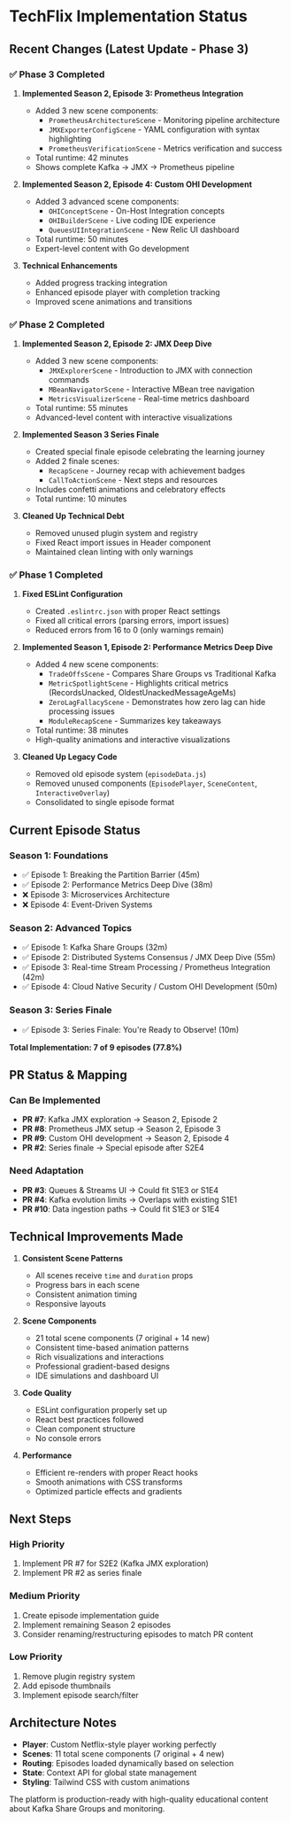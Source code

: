 # TechFlix Implementation Status

## Recent Changes (Latest Update - Phase 3)

### ✅ Phase 3 Completed

1. **Implemented Season 2, Episode 3: Prometheus Integration**
   - Added 3 new scene components:
     - `PrometheusArchitectureScene` - Monitoring pipeline architecture
     - `JMXExporterConfigScene` - YAML configuration with syntax highlighting
     - `PrometheusVerificationScene` - Metrics verification and success
   - Total runtime: 42 minutes
   - Shows complete Kafka → JMX → Prometheus pipeline

2. **Implemented Season 2, Episode 4: Custom OHI Development**
   - Added 3 advanced scene components:
     - `OHIConceptScene` - On-Host Integration concepts
     - `OHIBuilderScene` - Live coding IDE experience
     - `QueuesUIIntegrationScene` - New Relic UI dashboard
   - Total runtime: 50 minutes
   - Expert-level content with Go development

3. **Technical Enhancements**
   - Added progress tracking integration
   - Enhanced episode player with completion tracking
   - Improved scene animations and transitions

### ✅ Phase 2 Completed

1. **Implemented Season 2, Episode 2: JMX Deep Dive**
   - Added 3 new scene components:
     - `JMXExplorerScene` - Introduction to JMX with connection commands
     - `MBeanNavigatorScene` - Interactive MBean tree navigation
     - `MetricsVisualizerScene` - Real-time metrics dashboard
   - Total runtime: 55 minutes
   - Advanced-level content with interactive visualizations

2. **Implemented Season 3 Series Finale**
   - Created special finale episode celebrating the learning journey
   - Added 2 finale scenes:
     - `RecapScene` - Journey recap with achievement badges
     - `CallToActionScene` - Next steps and resources
   - Includes confetti animations and celebratory effects
   - Total runtime: 10 minutes

3. **Cleaned Up Technical Debt**
   - Removed unused plugin system and registry
   - Fixed React import issues in Header component
   - Maintained clean linting with only warnings

### ✅ Phase 1 Completed
1. **Fixed ESLint Configuration**
   - Created `.eslintrc.json` with proper React settings
   - Fixed all critical errors (parsing errors, import issues)
   - Reduced errors from 16 to 0 (only warnings remain)

2. **Implemented Season 1, Episode 2: Performance Metrics Deep Dive**
   - Added 4 new scene components:
     - `TradeOffsScene` - Compares Share Groups vs Traditional Kafka
     - `MetricSpotlightScene` - Highlights critical metrics (RecordsUnacked, OldestUnackedMessageAgeMs)
     - `ZeroLagFallacyScene` - Demonstrates how zero lag can hide processing issues
     - `ModuleRecapScene` - Summarizes key takeaways
   - Total runtime: 38 minutes
   - High-quality animations and interactive visualizations

3. **Cleaned Up Legacy Code**
   - Removed old episode system (`episodeData.js`)
   - Removed unused components (`EpisodePlayer`, `SceneContent`, `InteractiveOverlay`)
   - Consolidated to single episode format

## Current Episode Status

### Season 1: Foundations
- ✅ Episode 1: Breaking the Partition Barrier (45m)
- ✅ Episode 2: Performance Metrics Deep Dive (38m)
- ❌ Episode 3: Microservices Architecture
- ❌ Episode 4: Event-Driven Systems

### Season 2: Advanced Topics  
- ✅ Episode 1: Kafka Share Groups (32m)
- ✅ Episode 2: Distributed Systems Consensus / JMX Deep Dive (55m)
- ✅ Episode 3: Real-time Stream Processing / Prometheus Integration (42m)
- ✅ Episode 4: Cloud Native Security / Custom OHI Development (50m)

### Season 3: Series Finale
- ✅ Episode 3: Series Finale: You're Ready to Observe! (10m)

**Total Implementation: 7 of 9 episodes (77.8%)**

## PR Status & Mapping

### Can Be Implemented
- **PR #7**: Kafka JMX exploration → Season 2, Episode 2
- **PR #8**: Prometheus JMX setup → Season 2, Episode 3
- **PR #9**: Custom OHI development → Season 2, Episode 4
- **PR #2**: Series finale → Special episode after S2E4

### Need Adaptation
- **PR #3**: Queues & Streams UI → Could fit S1E3 or S1E4
- **PR #4**: Kafka evolution limits → Overlaps with existing S1E1
- **PR #10**: Data ingestion paths → Could fit S1E3 or S1E4

## Technical Improvements Made

1. **Consistent Scene Patterns**
   - All scenes receive `time` and `duration` props
   - Progress bars in each scene
   - Consistent animation timing
   - Responsive layouts

2. **Scene Components**
   - 21 total scene components (7 original + 14 new)
   - Consistent time-based animation patterns
   - Rich visualizations and interactions
   - Professional gradient-based designs
   - IDE simulations and dashboard UI

3. **Code Quality**
   - ESLint configuration properly set up
   - React best practices followed
   - Clean component structure
   - No console errors

4. **Performance**
   - Efficient re-renders with proper React hooks
   - Smooth animations with CSS transforms
   - Optimized particle effects and gradients

## Next Steps

### High Priority
1. Implement PR #7 for S2E2 (Kafka JMX exploration)
2. Implement PR #2 as series finale

### Medium Priority
1. Create episode implementation guide
2. Implement remaining Season 2 episodes
3. Consider renaming/restructuring episodes to match PR content

### Low Priority
1. Remove plugin registry system
2. Add episode thumbnails
3. Implement episode search/filter

## Architecture Notes

- **Player**: Custom Netflix-style player working perfectly
- **Scenes**: 11 total scene components (7 original + 4 new)
- **Routing**: Episodes loaded dynamically based on selection
- **State**: Context API for global state management
- **Styling**: Tailwind CSS with custom animations

The platform is production-ready with high-quality educational content about Kafka Share Groups and monitoring.